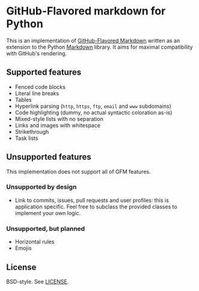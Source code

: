 # GitHub-Flavored markdown for Python

This is an implementation of [GitHub-Flavored Markdown][gfm] written as an
extension to the Python [Markdown][md] library. It aims for maximal
compatibility with GitHub's rendering.


## Supported features

- Fenced code blocks
- Literal line breaks
- Tables
- Hyperlink parsing (`http`, `https`, `ftp`, `email` and `www` subdomains)
- Code highlighting (dummy, no actual syntactic coloration as-is)
- Mixed-style lists with no separation
- Links and images with whitespace
- Strikethrough
- Task lists


## Unsupported features

This implementation does not support all of GFM features.

### Unsupported by design

- Link to commits, issues, pull requests and user profiles: this is
  application specific. Feel free to subclass the provided classes to
  implement your own logic.

### Unsupported, but planned

- Horizontal rules
- Emojis


## License

BSD-style. See [LICENSE](/LICENSE).

[gfm]: http://github.github.com/github-flavored-markdown/
[md]: http://packages.python.org/Markdown/
